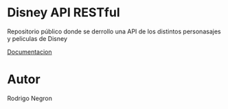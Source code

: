 # Disney API RESTful

Repositorio público donde se derrollo una API de los distintos personasajes y peliculas de Disney

[Documentacion](https://documenter.getpostman.com/view/15419986/TzRLkVr8)

# Autor
Rodrigo Negron
